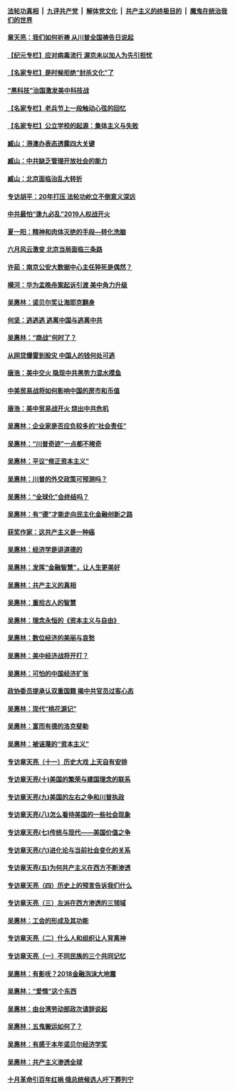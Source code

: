 

####  [法轮功真相](../../../../basic/blob/master/README.md?t=06260131) &nbsp;|&nbsp; [九评共产党](../../../../9ping.md/blob/master/README.md?t=06260131) &nbsp;|&nbsp; [解体党文化](../../../../jtdwh.md/blob/master/README.md?t=06260131)  &nbsp;|&nbsp; [共产主义的终极目的](../../../../gczydzjmd.md/blob/master/README.md?t=06260131) &nbsp;|&nbsp; [魔鬼在统治我们的世界](../../../../mgztzwmdsj.md/blob/master/README.md?t=06260131) 

#### [章天亮：我们如何祈祷 从川普全国祷告日说起](../pages/nsc423/n11944627.md?t=06260131) 

#### [【纪元专栏】应对病毒流行 渥京未以加人为先引担忧](../pages/nsc423/n11875714.md?t=06260131) 

#### [【名家专栏】是时候拒绝“封杀文化”了](../pages/nsc423/n11814093.md?t=06260131) 

#### [“黑科技”治国激发美中科技战](../pages/nsc423/n11638056.md?t=06260131) 

#### [【名家专栏】老兵节上一段触动心弦的回忆](../pages/nsc423/n11646016.md?t=06260131) 

#### [【名家专栏】公立学校的起源：集体主义与失败](../pages/nsc423/n11601833.md?t=06260131) 

#### [臧山：港澳办表态透露四大关键](../pages/nsc423/n11421628.md?t=06260131) 

#### [臧山：中共缺乏管理开放社会的能力](../pages/nsc423/n11407457.md?t=06260131) 

#### [臧山：北京面临治乱大转折](../pages/nsc423/n11406895.md?t=06260131) 

#### [专访胡平：20年打压 法轮功屹立不倒意义深远](../pages/nsc423/n11398800.md?t=06260131) 

#### [中共最怕“逢九必乱”2019人权战开火](../pages/nsc423/n11385248.md?t=06260131) 

#### [夏一阳：精神和肉体灭绝的手段—转化洗脑](../pages/nsc423/n11368250.md?t=06260131) 

#### [六月风云激变 北京当局面临三条路](../pages/nsc423/n11313668.md?t=06260131) 

#### [许茹：南京公安大数据中心主任猝死是偶然？](../pages/nsc423/n11064744.md?t=06260131) 

#### [横河：华为孟晚舟案起诉引渡 美中角力升级](../pages/nsc423/n11027230.md?t=06260131) 

#### [吴惠林：诺贝尔奖让海耶克翻身](../pages/nsc423/n10890049.md?t=06260131) 

#### [何坚：逃逃逃 逃离中国与逃离中共](../pages/nsc423/n10592891.md?t=06260131) 

#### [吴惠林：“商战”何时了？](../pages/nsc423/n10573558.md?t=06260131) 

#### [从网贷爆雷到股灾 中国人的钱何处可逃](../pages/nsc423/n10572800.md?t=06260131) 

#### [唐浩：美中交火 隐现中共黑势力混水摸鱼](../pages/nsc423/n10544040.md?t=06260131) 

#### [中美贸易战将如何影响中国的房市和币值](../pages/nsc423/n10543697.md?t=06260131) 

#### [唐浩：美中贸易战开火 烧出中共危机](../pages/nsc423/n10540126.md?t=06260131) 

#### [吴惠林：企业家是否应负较多的“社会责任”](../pages/nsc423/n10535022.md?t=06260131) 

#### [吴惠林：“川普奇迹”一点都不稀奇](../pages/nsc423/n10512808.md?t=06260131) 

#### [吴惠林：平议“修正资本主义”](../pages/nsc423/n10495724.md?t=06260131) 

#### [吴惠林：川普的外交政策可预测吗？](../pages/nsc423/n10462387.md?t=06260131) 

#### [吴惠林：“全球化”会终结吗？](../pages/nsc423/n10452838.md?t=06260131) 

#### [吴惠林：有“德”才能走向民主化金融创新之路](../pages/nsc423/n10432292.md?t=06260131) 

#### [获奖作家：这共产主义是一种癌](../pages/nsc423/n10431541.md?t=06260131) 

#### [吴惠林：经济学是讲道德的](../pages/nsc423/n10398014.md?t=06260131) 

#### [吴惠林：发挥“金融智慧”，让人生更美好](../pages/nsc423/n10375019.md?t=06260131) 

#### [吴惠林：共产主义的真相](../pages/nsc423/n10351394.md?t=06260131) 

#### [吴惠林：重拾古人的智慧](../pages/nsc423/n10337691.md?t=06260131) 

#### [吴惠林：理念永恒的《资本主义与自由》](../pages/nsc423/n10316274.md?t=06260131) 

#### [吴惠林：数位经济的美丽与哀愁](../pages/nsc423/n10292946.md?t=06260131) 

#### [吴惠林：美中经济战将开打？](../pages/nsc423/n10258825.md?t=06260131) 

#### [吴惠林：可怕的中国经济扩张](../pages/nsc423/n10219147.md?t=06260131) 

#### [政协委员提承认双重国籍 揭中共官员过客心态](../pages/nsc423/n10208809.md?t=06260131) 

#### [吴惠林：现代“桃花源记”](../pages/nsc423/n10185234.md?t=06260131) 

#### [吴惠林：富而有德的洛克斐勒](../pages/nsc423/n10142264.md?t=06260131) 

#### [吴惠林：被诬蔑的“资本主义”](../pages/nsc423/n10124816.md?t=06260131) 

#### [专访章天亮（十一）历史大戏 上天自有安排](../pages/nsc423/n10094905.md?t=06260131) 

#### [专访章天亮(十)美国的繁荣与建国理念的联系](../pages/nsc423/n10094899.md?t=06260131) 

#### [专访章天亮(九)美国的左右之争和川普执政](../pages/nsc423/n10094889.md?t=06260131) 

#### [专访章天亮(八)怎么看待美国的一些社会现象](../pages/nsc423/n10094857.md?t=06260131) 

#### [专访章天亮(七)传统与现代——美国价值之争](../pages/nsc423/n10093140.md?t=06260131) 

#### [专访章天亮(六)进化论与当前社会变化的关系](../pages/nsc423/n10092036.md?t=06260131) 

#### [专访章天亮(五)为何共产主义在西方不断渗透](../pages/nsc423/n10083620.md?t=06260131) 

#### [专访章天亮（四）历史上的预言告诉我们什么](../pages/nsc423/n10083606.md?t=06260131) 

#### [专访章天亮（三）左派在西方渗透的三领域](../pages/nsc423/n10081115.md?t=06260131) 

#### [吴惠林：工会的形成及其功能](../pages/nsc423/n10080633.md?t=06260131) 

#### [专访章天亮（二）什么人和组织让人背离神](../pages/nsc423/n10076637.md?t=06260131) 

#### [专访章天亮（一）不同民族的三个共同记忆](../pages/nsc423/n10074188.md?t=06260131) 

#### [吴惠林：有影呒？2018金融泡沫大地震](../pages/nsc423/n10040534.md?t=06260131) 

#### [吴惠林：“爱情”这个东西](../pages/nsc423/n10019423.md?t=06260131) 

#### [吴惠林：由台湾劳动部政次请辞说起](../pages/nsc423/n9979679.md?t=06260131) 

#### [吴惠林：五鬼搬运如何了？](../pages/nsc423/n9925338.md?t=06260131) 

#### [吴惠林：有感于本年诺贝尔经济学奖](../pages/nsc423/n9871883.md?t=06260131) 

#### [吴惠林：共产主义渗透全球](../pages/nsc423/n9812748.md?t=06260131) 

#### [十月革命引百年红祸 俄总统候选人吁下葬列宁](../pages/nsc423/n9810182.md?t=06260131) 

